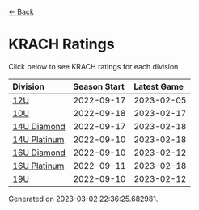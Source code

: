 [<- Back](../readme.md)
# KRACH Ratings
Click below to see KRACH ratings for each division

| Division | Season Start | Latest Game |
| :-- | :-- | :-- |
| [12U](12U-ratings.txt) | 2022-09-17 | 2023-02-05 |
| [10U](10U-ratings.txt) | 2022-09-18 | 2023-02-17 |
| [14U Diamond](14U-Diamond-ratings.txt) | 2022-09-17 | 2023-02-18 |
| [14U Platinum](14U-Platinum-ratings.txt) | 2022-09-10 | 2023-02-18 |
| [16U Diamond](16U-Diamond-ratings.txt) | 2022-09-10 | 2023-02-12 |
| [16U Platinum](16U-Platinum-ratings.txt) | 2022-09-11 | 2023-02-18 |
| [19U](19U-ratings.txt) | 2022-09-10 | 2023-02-12 |

Generated on 2023-03-02 22:36:25.682981.
